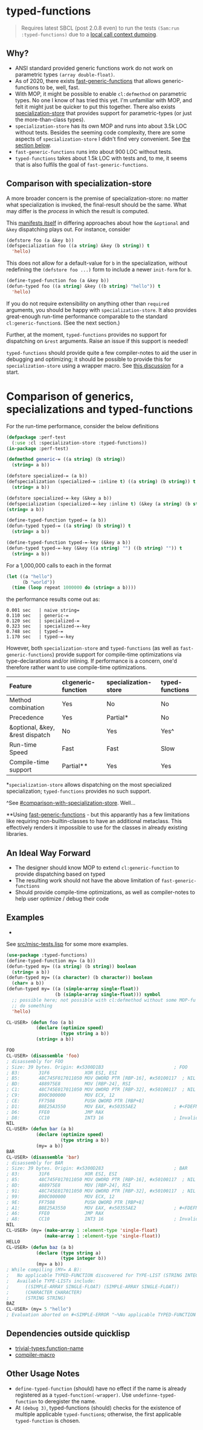 # typed-functions

>Requires latest SBCL (post 2.0.8 even) to run the tests `(5am:run :typed-functions)` due to a [local call context dumping](https://github.com/sbcl/sbcl/commit/135afdf39381266ffd4baeeeb285fb11868fd57b).


## Why?

- ANSI standard provided generic functions work do not work on parametric types `(array double-float)`. 
- As of 2020, there exists [fast-generic-functions](https://github.com/marcoheisig/fast-generic-functions) that allows generic-functions to be, well, fast. 
- With MOP, it might be possible to enable `cl:defmethod` on parametric types. No one I know of has tried this yet. I'm unfamiliar with MOP, and felt it might just be quicker to put this together. There also exists [specialization-store](https://github.com/markcox80/specialization-store) that provides support for parametric-types (or just the more-than-class types).
- `specialization-store` has its own MOP and runs into about 3.5k LOC without tests. Besides the seeming code complexity, there are some aspects of `specialization-store` I didn't find very convenient. See [the section below](#comparison-with-specialization-store).
- `fast-generic-functions` runs into about 900 LOC without tests.
- `typed-functions` takes about 1.5k LOC with tests and, to me, it seems that is also fulfils the goal of `fast-generic-functions`.

## Comparison with specialization-store

A more broader concern is the premise of specialization-store: no matter what specialization is invoked, the final-result should be the same. What may differ is the *process* in which the result is computed.

This [manifests itself](https://github.com/markcox80/specialization-store/issues/8) in differing approaches about how the `&optional` and `&key` dispatching plays out. For instance, consider 

```lisp
(defstore foo (a &key b))
(defspecialization foo ((a string) &key (b string)) t
  'hello)
```

This does not allow for a default-value for `b` in the specialization, without redefining the `(defstore foo ...)` form to include a newer `init-form` for `b`.

```lisp
(define-typed-function foo (a &key b))
(defun-typed foo ((a string) &key ((b string) "hello")) t
  'hello)
```

If you do not require extensibility on anything other than `required` arguments, you should be happy with `specialization-store`. It also provides great-enough run-time performance comparable to the standard `cl:generic-function`s. (See the next section.)

Further, at the moment, `typed-functions` provides no support for dispatching on `&rest` arguments. Raise an issue if this support is needed!

`typed-functions` should provide quite a few compiler-notes to aid the user in debugging and optimizing; it should be possible to provide this for `specialization-store` using a wrapper macro. See [this discussion](https://github.com/markcox80/specialization-store/issues/6#issuecomment-692958498) for a start.

# Comparison of generics, specializations and typed-functions

For the run-time performance, consider the below definitions

```lisp
(defpackage :perf-test
  (:use :cl :specialization-store :typed-functions))
(in-package :perf-test)

(defmethod generic-= ((a string) (b string))
  (string= a b))

(defstore specialized-= (a b))
(defspecialization (specialized-= :inline t) ((a string) (b string)) t
  (string= a b))

(defstore specialized-=-key (&key a b))
(defspecialization (specialized-=-key :inline t) (&key (a string) (b string)) t
(string= a b))

(define-typed-function typed-= (a b))
(defun-typed typed-= ((a string) (b string)) t
  (string= a b))

(define-typed-function typed-=-key (&key a b))
(defun-typed typed-=-key (&key ((a string) "") ((b string) "")) t
  (string= a b))
```

For a 1,000,000 calls to each in the format

```lisp
(let ((a "hello")
      (b "world"))
  (time (loop repeat 1000000 do (string= a b))))
```

the performance results come out as:

```
0.001 sec   | naive string=
0.110 sec   | generic-=
0.120 sec   | specialized-=
0.323 sec   | specialized-=-key
0.748 sec   | typed-=
1.170 sec   | typed-=-key
```

However, both `specialization-store` and `typed-functions` (as well as `fast-generic-functions`) provide support for compile-time optimizations via type-declarations and/or inlining. If performance is a concern, one'd therefore rather want to use compile-time optimizations.

| Feature                         | cl:generic-function | specialization-store | typed-functions |
|:--------------------------------|:--------------------|:---------------------|:---------------|
| Method combination              | Yes                 | No                   | No             |
| Precedence                      | Yes                 | Partial*             | No             |
| &optional, &key, &rest dispatch | No                  | Yes                  | Yes^           |
| Run-time Speed                  | Fast                | Fast                 | Slow           |
| Compile-time support            | Partial**           | Yes                  | Yes            |

\*`specialization-store` allows dispatching on the most specialized specialization; `typed-functions` provides no such support.

^See [#comparison-with-specialization-store](#comparison-with-specialization-store).
Well...

\*\*Using [fast-generic-functions](https://github.com/marcoheisig/fast-generic-functions) - but this apparantly has a few limitations like requiring non-builtin-classes to have an additional metaclass. This effectively renders it impossible to use for the classes in already existing libraries. 

## An Ideal Way Forward

- The designer should know MOP to extend `cl:generic-function` to provide dispatching based on typed
- The resulting work should not have the above limitation of `fast-generic-functions`
- Should provide compile-time optimizations, as well as compiler-notes to help user optimize / debug their code

## Examples
- 
See [src/misc-tests.lisp](src/misc-tests.lisp) for some more examples.

```lisp
(use-package :typed-functions)
(define-typed-function my= (a b))
(defun-typed my= ((a string) (b string)) boolean
  (string= a b))
(defun-typed my= ((a character) (b character)) boolean
  (char= a b))
(defun-typed my= ((a (simple-array single-float))
                  (b (simple-array single-float))) symbol
  ;; possible here; not possible with cl:defmethod without some MOP-fu
  ;; do something
  'hello)
```

```lisp
CL-USER> (defun foo (a b)
           (declare (optimize speed)
                    (type string a b))
           (string= a b))

FOO
CL-USER> (disassemble 'foo)
; disassembly for FOO
; Size: 39 bytes. Origin: #x5300D1B3                          ; FOO
; B3:       31F6             XOR ESI, ESI
; B5:       48C745F017011050 MOV QWORD PTR [RBP-16], #x50100117  ; NIL
; BD:       488975E8         MOV [RBP-24], RSI
; C1:       48C745E017011050 MOV QWORD PTR [RBP-32], #x50100117  ; NIL
; C9:       B90C000000       MOV ECX, 12
; CE:       FF7508           PUSH QWORD PTR [RBP+8]
; D1:       B8E25A3550       MOV EAX, #x50355AE2              ; #<FDEFN SB-KERNEL:STRING=*>
; D6:       FFE0             JMP RAX
; D8:       CC10             INT3 16                          ; Invalid argument count trap
NIL
CL-USER> (defun bar (a b)
           (declare (optimize speed)
                    (type string a b))
           (my= a b))
BAR
CL-USER> (disassemble 'bar)
; disassembly for BAR
; Size: 39 bytes. Origin: #x5300D283                          ; BAR
; 83:       31F6             XOR ESI, ESI
; 85:       48C745F017011050 MOV QWORD PTR [RBP-16], #x50100117  ; NIL
; 8D:       488975E8         MOV [RBP-24], RSI
; 91:       48C745E017011050 MOV QWORD PTR [RBP-32], #x50100117  ; NIL
; 99:       B90C000000       MOV ECX, 12
; 9E:       FF7508           PUSH QWORD PTR [RBP+8]
; A1:       B8E25A3550       MOV EAX, #x50355AE2              ; #<FDEFN SB-KERNEL:STRING=*>
; A6:       FFE0             JMP RAX
; A8:       CC10             INT3 16                          ; Invalid argument count trap
NIL
CL-USER> (my= (make-array 1 :element-type 'single-float)
              (make-array 1 :element-type 'single-float))
HELLO
CL-USER> (defun baz (a b)
           (declare (type string a)
                    (type integer b))
           (my= a b))
; While compiling (MY= A B): 
;   No applicable TYPED-FUNCTION discovered for TYPE-LIST (STRING INTEGER).
;   Available TYPE-LISTs include:
;      ((SIMPLE-ARRAY SINGLE-FLOAT) (SIMPLE-ARRAY SINGLE-FLOAT))
;      (CHARACTER CHARACTER)
;      (STRING STRING)
BAZ
CL-USER> (my= 5 "hello")
; Evaluation aborted on #<SIMPLE-ERROR "~%No applicable TYPED-FUNCTION discovered for TYPE-LIST ~D.~%Available TYPE-LISTs include:~%   ~{~S~^~%   ~}" {1004FC50D3}>.
```

## Dependencies outside quicklisp

- [trivial-types:function-name](https://github.com/digikar99/trivial-types)
- [compiler-macro](https://github.com/Bike/compiler-macro)

## Other Usage Notes

- `define-typed-function` (should) have no effect if the name is already registered as a `typed-function(-wrapper)`. Use `undefinne-typed-function` to deregister the name.
- At `(debug 3)`, typed-functions (should) checks for the existence of multiple applicable `typed-function`s; otherwise, the first applicable `typed-function` is chosen.


